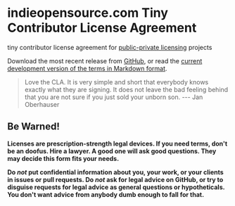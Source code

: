 # indieopensource.com Tiny Contributor License Agreement

tiny contributor license agreement for [public-private licensing](https://indieopensource.com/public-private/) projects

Download the most recent release from [GitHub](https://github.com/indieopensource/tiny-cla/releases), or read the [current development version of the terms in Markdown format](https://github.com/indieopensource/tiny-cla/blob/master/cla.md).

> Love the CLA.  It is very simple and short that everybody knows exactly what they are signing.  It does not leave the bad feeling behind that you are not sure if you just sold your unborn son.
--- Jan Oberhauser

## Be Warned!

**Licenses are prescription-strength legal devices.  If you need terms, don't be an doofus.  Hire a lawyer.  A good one will ask good questions. They may decide this form fits your needs.**

**Do _not_ put confidential information about you, your work, or your clients in issues or pull requests.  Do _not_ ask for legal advice on GitHub, or try to disguise requests for legal advice as general questions or hypotheticals.  You don't want advice from anybody dumb enough to fall for that.**
